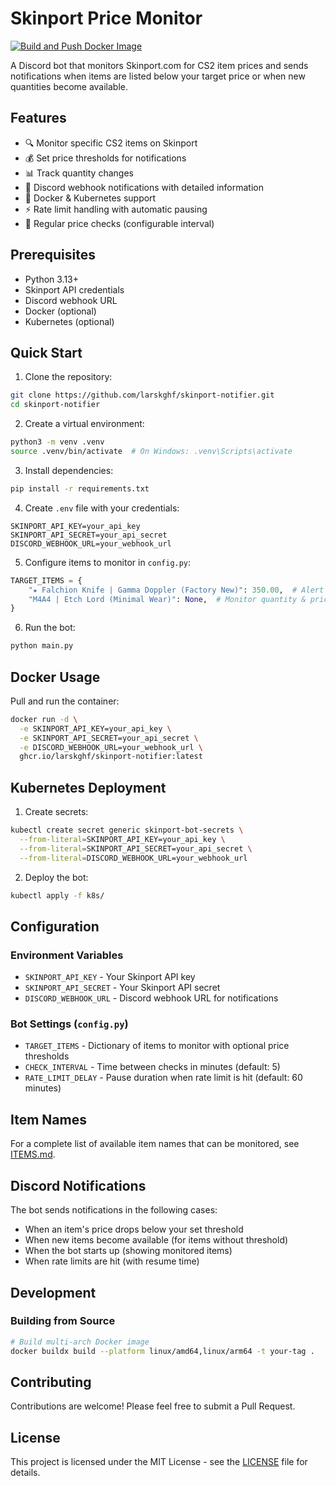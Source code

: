# Skinport Price Monitor

[![Build and Push Docker Image](https://github.com/larskghf/skinport-notifier/actions/workflows/docker-build.yml/badge.svg)](https://github.com/larskghf/skinport-notifier/actions/workflows/docker-build.yml)

A Discord bot that monitors Skinport.com for CS2 item prices and sends notifications when items are listed below your target price or when new quantities become available.

## Features

- 🔍 Monitor specific CS2 items on Skinport
- 💰 Set price thresholds for notifications
- 📊 Track quantity changes
- 🔔 Discord webhook notifications with detailed information
- 🐳 Docker & Kubernetes support
- ⚡ Rate limit handling with automatic pausing
- 🔄 Regular price checks (configurable interval)

## Prerequisites

- Python 3.13+
- Skinport API credentials
- Discord webhook URL
- Docker (optional)
- Kubernetes (optional)

## Quick Start

1. Clone the repository:
```bash
git clone https://github.com/larskghf/skinport-notifier.git
cd skinport-notifier
```

2. Create a virtual environment:
```bash
python3 -m venv .venv
source .venv/bin/activate  # On Windows: .venv\Scripts\activate
```

3. Install dependencies:
```bash
pip install -r requirements.txt
```

4. Create `.env` file with your credentials:
```env
SKINPORT_API_KEY=your_api_key
SKINPORT_API_SECRET=your_api_secret
DISCORD_WEBHOOK_URL=your_webhook_url
```

5. Configure items to monitor in `config.py`:
```python
TARGET_ITEMS = {
    "★ Falchion Knife | Gamma Doppler (Factory New)": 350.00,  # Alert when below 350€
    "M4A4 | Etch Lord (Minimal Wear)": None,  # Monitor quantity & price
}
```

6. Run the bot:
```bash
python main.py
```

## Docker Usage

Pull and run the container:
```bash
docker run -d \
  -e SKINPORT_API_KEY=your_api_key \
  -e SKINPORT_API_SECRET=your_api_secret \
  -e DISCORD_WEBHOOK_URL=your_webhook_url \
  ghcr.io/larskghf/skinport-notifier:latest
```

## Kubernetes Deployment

1. Create secrets:
```bash
kubectl create secret generic skinport-bot-secrets \
  --from-literal=SKINPORT_API_KEY=your_api_key \
  --from-literal=SKINPORT_API_SECRET=your_api_secret \
  --from-literal=DISCORD_WEBHOOK_URL=your_webhook_url
```

2. Deploy the bot:
```bash
kubectl apply -f k8s/
```

## Configuration

### Environment Variables
- `SKINPORT_API_KEY` - Your Skinport API key
- `SKINPORT_API_SECRET` - Your Skinport API secret
- `DISCORD_WEBHOOK_URL` - Discord webhook URL for notifications

### Bot Settings (`config.py`)
- `TARGET_ITEMS` - Dictionary of items to monitor with optional price thresholds
- `CHECK_INTERVAL` - Time between checks in minutes (default: 5)
- `RATE_LIMIT_DELAY` - Pause duration when rate limit is hit (default: 60 minutes)

## Item Names

For a complete list of available item names that can be monitored, see [ITEMS.md](ITEMS.md).

## Discord Notifications

The bot sends notifications in the following cases:
- When an item's price drops below your set threshold
- When new items become available (for items without threshold)
- When the bot starts up (showing monitored items)
- When rate limits are hit (with resume time)

## Development

### Building from Source

```bash
# Build multi-arch Docker image
docker buildx build --platform linux/amd64,linux/arm64 -t your-tag .
```

## Contributing

Contributions are welcome! Please feel free to submit a Pull Request.

## License

This project is licensed under the MIT License - see the [LICENSE](LICENSE) file for details. 